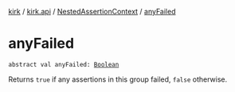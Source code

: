 [kirk](../../index.md) / [kirk.api](../index.md) / [NestedAssertionContext](index.md) / [anyFailed](./any-failed.md)

# anyFailed

`abstract val anyFailed: `[`Boolean`](https://kotlinlang.org/api/latest/jvm/stdlib/kotlin/-boolean/index.html)

Returns `true` if any assertions in this group failed, `false` otherwise.

